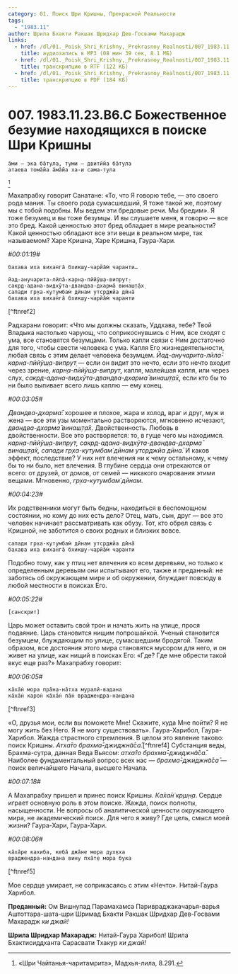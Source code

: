 ```yaml
---
category: 01. Поиск Шри Кришны, Прекрасной Реальности
tags:
  - "1983.11"
author: Шрила Бхакти Ракшак Шридхар Дев-Госвами Махарадж
links:
  - href: /dl/01._Poisk_Shri_Krishny,_Prekrasnoy_Realnosti/007_1983.11.23.B6.C_SridharMj_Bozhestvennoe_bezumie_nahodjashhihsja_v_poiske_Shri_Krishny.mp3
    title: аудиозапись в MP3 (08 мин 39 сек, 8.1 МБ)
  - href: /dl/01._Poisk_Shri_Krishny,_Prekrasnoy_Realnosti/007_1983.11.23.B6.C_SridharMj_Bozhestvennoe_bezumie_nahodjashhihsja_v_poiske_Shri_Krishny.rtf
    title: транскрипцию в RTF (122 КБ)
  - href: /dl/01._Poisk_Shri_Krishny,_Prekrasnoy_Realnosti/007_1983.11.23.B6.C_SridharMj_Bozhestvennoe_bezumie_nahodjashhihsja_v_poiske_Shri_Krishny.pdf
    title: транскрипцию в PDF (184 КБ)
---
```


# 007. 1983.11.23.В6.С Божественное безумие находящихся в поиске Шри Кришны

    а̄ми — эка ба̄тула, туми — двитӣйа ба̄тула
    атаева тома̄йа а̄ма̄йа ха-и сама-тула
[^ftnref1]

Махапрабху говорит Санатане: «То, что Я говорю тебе, — это своего рода мания. Ты своего рода сумасшедший, Я тоже такой же, поэтому мы с тобой подобны. Мы ведем эти бредовые речи. Мы бредим». Я тоже безумец и вы тоже безумцы. И вы слушаете меня, я говорю — все это бред. Какой ценностью этот бред обладает в мире реальности? Какой ценностью обладают все эти вещи в реальном мире, так называемом? Харе Кришна, Харе Кришна, Гаура-Хари.

*#00:01:19#*

    бахава иха вихан̇га̄ бхикш̣у-чарйа̄м̇ чаранти…

    йад-анучарита-лӣла̄-карн̣а-пӣйӯш̣а-випрут̣-
    сакр̣д-адана-видхӯта-двандва-дхарма̄ винаш̣т̣а̄х̣
    сапади гр̣ха-кут̣умбам̇ дӣнам утср̣джйа дӣна̄
    бахава иха вихан̇га̄ бхикш̣у-чарйа̄м̇ чаранти
[^ftnref2]

Радхарани говорит: «Что мы должны сказать, Уддхава, тебе? Твой Владыка настолько чарующ, что соприкоснувшись с Ним, все сходят с ума, все становятся безумцами. Только капли связи с Ним достаточно для того, чтобы свести человека с ума. Капля Его жизнедеятельности, любая связь с этим делает человека безумцем. *Йад-анучарита-лӣла̄-карн̣а-пӣйӯш̣а-випрут̣* — если он видит это нечто, если это нечто входит через зрение, *карн̣а-пӣйӯш̣а-випрут̣*, капля, малейшая капля, или через слух, *сакр̣д-адана-видхӯта-двандва-дхарма̄ винаш̣т̣а̄х̣*, если кто бы то ни было выпивает всего лишь каплю — ему конец.

*#00:03:05#*

*Двандва-дхарма̄*: хорошее и плохое, жара и холод, враг и друг, муж и жена — все эти узы моментально растворяются, мгновенно исчезают, *двандва-дхарма̄ винаш̣т̣а̄х̣.* Двойственность. Любовь в двойственности. Все это растворяется: то, в гуще чего мы находимся. *карн̣а-пӣйӯш̣а-випрут̣, сакр̣д-адана-видхӯта-двандва-дхарма̄ винаш̣т̣а̄х̣, сапади гр̣ха-кут̣умбам̇ дӣнам утср̣джйа дӣна̄.* И каков эффект, последствие? У них нет влечения ни к чему остальному, к чему бы то ни было, нет влечения. В глубине сердца они отрекаются от всего: от друзей, от домов, от семей — никакого очарования этими вещами. Мгновенно, *гр̣ха-кут̣умбам̇ дӣнам.*

*#00:04:23#*

Их родственники могут быть бедны, находиться в беспомощном состоянии, но кому до них есть дело? Отец, мать, сын, друг — все это человек начинает рассматривать как обузу. Тот, кто обрел связь с Кришной, не заботится о своих родных и близких вовсе.

    сапади гр̣ха-кут̣умбам̇ дӣнам утср̣джйа дӣна̄
    бахава иха вихан̇га̄ бхикш̣у-чарйа̄м̇ чаранти

Подобно тому, как у птиц нет влечения ко всем деревьям, но только к определенным деревьям они испытывают его, также и преданный: не заботясь об окружающем мире и об окружении, блуждает повсюду в любой местности в поисках Его.

*#00:05:22#*

    [санскрит]

Царь может оставить свой трон и начать жить на улице, прося подаяние. Царь становится нищим попрошайкой. Ученый становится безумцем, блуждающим по улице, сумасшедшим бродягой. Таким образом, все достояния этого мира становятся мусором для него, и он живет на улице, как нищий в поисках Его: «Где? Где мне обрести такой вкус еще раз?» Махапрабху говорит:

*#00:06:05#*

    ка̄ха̄н̇ мора пра̄н̣а-на̄тха муралӣ-вадана
    ка̄ха̄н̇ карон̇ ка̄ха̄н̇ па̄н̇ враджендра-нандана
[^ftnref3]

«О, друзья мои, если вы поможете Мне! Скажите, куда Мне пойти? Я не могу жить без Него. Я не могу существовать». Гаура-Харибол, Гаура-Харибол. Жажда страстного стремления. В целом это явление таково: поиск Кришны. *Атха̄то брахма̄-джиджн̃а̄са̄.*[^ftnref4] Субстанция веды, Брахма-сутра, данная Веда Вьясом: *атха̄то брахма̄-джиджн̃а̄са̄*. Наиболее фундаментальный вопрос всех нас — *брахма̄-джиджн̃а̄са̄* — поиск величайшего Начала, высшего Начала.

*#00:07:18#*

А Махапрабху пришел и принес поиск Кришны. *Ка̄ха̄н̇ кр̣ш̣н̣а*. Сердце играет основную роль в этом поиске. Жажда, поиск полноты, насыщенности. Не вопросы об аналитической ценности окружающего мира, не академический поиск. Для чего я живу? Где цель, смысл моей жизни? Гаура-Хари, Гаура-Хари.

*#00:08:06#*

    ка̄ха̄ре кахиба, кеба̄ джа̄не мора дух̣кха
    враджендра-нандана вину пха̄т̣е мора бука
[^ftnref5]

Мое сердце умирает, не соприкасаясь с этим «Нечто». Нитай-Гаура Харибол.

**Преданный:** Ом Вишнупад Парамахамса Паривраджакачарья-варья Аштоттара-шата-шри Шримад Бхакти Ракшак Шридхар Дев-Госвами Махарадж *ки джай!*

**Шрила Шридхар Махарадж:** Нитай-Гаура Харибол! Шрила Бхактисиддханта Сарасвати Тхакур *ки джай!*



[^ftnref1]: «Шри Чайтанья-чаритамрита», Мадхья-лила, 8.291.

[^ftnref1]: «Рассказы о непрекращающихся развлечениях Кришны — нектар для слуха. Тот, кто хотя бы однажды попробовал на вкус каплю этого нектара, теряет всякую привязанность к двойственности материального мира. Многие из таких людей внезапно оставили свои дома и семьи и превратились в нищих бродяг, скитающихся по Вриндавану, подобно птицам, и живущих на подаяние» («Шримад-Бхагаватам», 10.47.18).

[^ftnref1]: «Шри Чайтанья-чаритамрита», Мадхья-лила, 2.15.

[^ftnref1]: «Веданта-сутра», 1.1.1.

[^ftnref1]: «Кому Мне поведать о Своих душевных муках? Кто поймет Меня? Когда сына Махараджи Нанды нет рядом, сердце Мое разрывается на части!» («Шри Чайтанья-чаритамрита», Мадхья-лила, 2.16).

